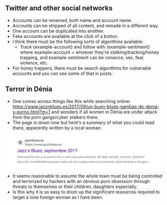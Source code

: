 ## Twitter and other social networks

- Accounts can be renamed, both name and account name.
- Accounts can be stripped of all content, and remade in a different way.
- One account can be duplicated into another.
- Fake accounts are available at the click of a button.
- I think there must be the following sorts of algorithms available:
    - Track {example-account} and follow with {example-sentiment} where example-account = whoever they're stalking/tracking/honey trapping, and example-sentiment can be romance, sex, fear, violence, etc.
- For honey trappers, there must be search algorithms for vulnerable accounts and you can see some of that in posts.

## Terror in Dénia

- One comes across things like this while searching online: https://www.jazznblues.es/2017/09/un-buen-blues-gambas-de-denia-y-porno.html?m=1 and wonders if all women in Dénia are under attack from the porn gangs/cyber stalkers there.
- The page is down now but here's a summary of what you could read there, apparently written by a local woman.

![Jazz and blues porno](../content/images/jazz-and-blues-porn-summary.png)

- It seems reasonable to assume the whole town must be being controlled and terrorized by hackers with an obvious porn obsession through threats to themselves or their children, daughters especially.
- Is this why it is so easy to drum up the significant resources required to target a lone foreign woman as I have been.
